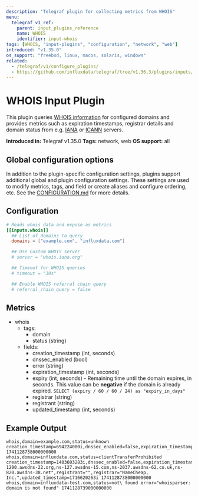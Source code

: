 ```yaml
---
description: "Telegraf plugin for collecting metrics from WHOIS"
menu:
  telegraf_v1_ref:
    parent: input_plugins_reference
    name: WHOIS
    identifier: input-whois
tags: [WHOIS, "input-plugins", "configuration", "network", "web"]
introduced: "v1.35.0"
os_support: "freebsd, linux, macos, solaris, windows"
related:
  - /telegraf/v1/configure_plugins/
  - https://github.com/influxdata/telegraf/tree/v1.36.3/plugins/inputs/whois/README.md, WHOIS Plugin Source
---
```


# WHOIS Input Plugin

This plugin queries [WHOIS information](https://datatracker.ietf.org/doc/html/rfc3912) for configured domains and
provides metrics such as expiration timestamps, registrar details and domain
status from e.g. [IANA](https://www.iana.org/whois) or [ICANN](https://lookup.icann.org/) servers.

**Introduced in:** Telegraf v1.35.0
**Tags:** network, web
**OS support:** all

[whois]: https://datatracker.ietf.org/doc/html/rfc3912
[icann]: https://lookup.icann.org/
[iana]: https://www.iana.org/whois

## Global configuration options <!-- @/docs/includes/plugin_config.md -->

In addition to the plugin-specific configuration settings, plugins support
additional global and plugin configuration settings. These settings are used to
modify metrics, tags, and field or create aliases and configure ordering, etc.
See the [CONFIGURATION.md](/telegraf/v1/configuration/#plugins) for more details.

[CONFIGURATION.md]: ../../../docs/CONFIGURATION.md#plugins

## Configuration

```toml @sample.conf
# Reads whois data and expose as metrics
[[inputs.whois]]
  ## List of domains to query
  domains = ["example.com", "influxdata.com"]

  ## Use Custom WHOIS server
  # server = "whois.iana.org"

  ## Timeout for WHOIS queries
  # timeout = "30s"

  ## Enable WHOIS referral chain query
  # referral_chain_query = false
```

## Metrics

- whois
  - tags:
    - domain
    - status (string)
  - fields:
    - creation_timestamp (int, seconds)
    - dnssec_enabled (bool)
    - error (string)
    - expiration_timestamp (int, seconds)
    - expiry (int, seconds) - Remaining time until the domain expires, in seconds.
        This value can be **negative** if the domain is already expired.
        `SELECT (expiry / 60 / 60 / 24) as "expiry_in_days"`
    - registrar (string)
    - registrant (string)
    - updated_timestamp (int, seconds)

## Example Output

```text
whois,domain=example.com,status=unknown creation_timestamp=694224000i,dnssec_enabled=false,expiration_timestamp=0i,expiry=0i,name_servers="",registrant="",registrar="",updated_timestamp=0i 1741128738000000000
whois,domain=influxdata.com,status=clientTransferProhibited creation_timestamp=1403603283i,dnssec_enabled=false,expiration_timestamp=1750758483i,expiry=9629744i,name_servers="ns-1200.awsdns-22.org,ns-127.awsdns-15.com,ns-2037.awsdns-62.co.uk,ns-820.awsdns-38.net",registrant="",registrar="NameCheap, Inc.",updated_timestamp=1716620263i 1741128738000000000
whois,domain=influxdata-test.com,status=not\ found error="whoisparser: domain is not found" 1741128739000000000
```
